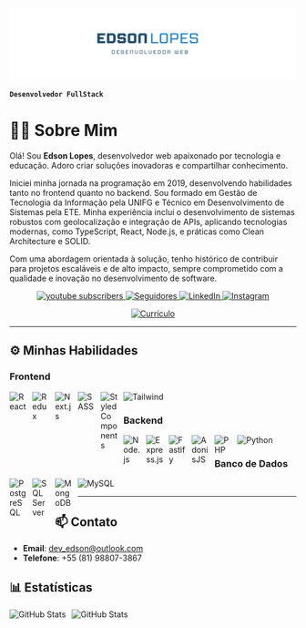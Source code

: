 ![Edson Lopes - Desenvolvedor Web](images/edson_marca.png)

**`Desenvolvedor FullStack`**

# 👨‍💻 Sobre Mim
Olá! Sou **Edson Lopes**, desenvolvedor web apaixonado por tecnologia e educação. Adoro criar soluções inovadoras e compartilhar conhecimento.

Iniciei minha jornada na programação em 2019, desenvolvendo habilidades tanto no frontend quanto no backend. Sou formado em Gestão de Tecnologia da Informação pela UNIFG e Técnico em Desenvolvimento de Sistemas pela ETE. Minha experiência inclui o desenvolvimento de sistemas robustos com geolocalização e integração de APIs, aplicando tecnologias modernas, como TypeScript, React, Node.js, e práticas como Clean Architecture e SOLID.

Com uma abordagem orientada à solução, tenho histórico de contribuir para projetos escaláveis e de alto impacto, sempre comprometido com a qualidade e inovação no desenvolvimento de software.

<p align="center">
    <a href="https://www.youtube.com/@DevEdsonJrEd?sub_confirmation=1">
        <img 
            alt="youtube subscribers" 
            title="Inscreva-se no meu canal" 
            src="https://custom-icon-badges.demolab.com/youtube/channel/subscribers/UCXCItnmi_6_HB6LvYrfCl4w?color=%23E05D44&label=Inscreva-se&logo=video&logoColor=white&style=for-the-badge&labelColor=CE4630"
        />
    </a>
    <a href="https://github.com/dev-edsonjr?tab=followers">
        <img 
            alt="Seguidores" 
            title="Me siga no GitHub" 
            src="https://custom-icon-badges.demolab.com/github/followers/dev-edsonjr?color=236ad3&labelColor=1155ba&style=for-the-badge&logo=github&label=Seguidores&logoColor=white"
        />
    </a>
    <a href="https://www.linkedin.com/in/edson-lopesdev">
        <img 
            alt="LinkedIn" 
            title="Conecte-se comigo no LinkedIn" 
            src="https://custom-icon-badges.demolab.com/badge/LinkedIn-blue?&logo=linkedin&labelColor=0077B5&style=for-the-badge"
        />
    </a>
    <a href="https://www.instagram.com/developer_edsonlopesjr">
        <img 
            alt="Instagram" 
            title="Me siga no Instagram" 
            src="https://custom-icon-badges.demolab.com/badge/Instagram-C13584?style=for-the-badge&logo=instagram&logoColor=white&labelColor=C13584"
        />
    </a>
    <div align="center">
      <a href="https://github.com/dev-edsonjr/dev-edsonjr/raw/main/documents/dev_edson_curriculo.pdf" download>
        <img 
            alt="Currículo" 
            title="Baixe meu currículo" 
            src="https://custom-icon-badges.demolab.com/badge/-Baixar%20Currículo-green?style=for-the-badge&logo=download&logoColor=white"
        />
      </a>
    </div>
</p>




---

## ⚙️ Minhas Habilidades

### Frontend 
<img align="left" alt="React" title="React" width="30px" style="padding-right: 10px;" src="https://cdn.jsdelivr.net/gh/devicons/devicon@latest/icons/react/react-original.svg" />

<img align="left" alt="Redux" title="Redux" width="30px" style="padding-right: 10px;" src="https://cdn.jsdelivr.net/gh/devicons/devicon/icons/redux/redux-original.svg" />

<img align="left" alt="Next.js" title="Next.js" width="30px" style="padding-right: 10px;" src="https://cdn.jsdelivr.net/gh/devicons/devicon@latest/icons/nextjs/nextjs-original.svg" />

<img align="left" alt="SASS" title="SASS" width="30px" style="padding-right: 10px;" src="https://cdn.jsdelivr.net/gh/devicons/devicon@latest/icons/sass/sass-original.svg" />

<img align="left" alt="Styled Components" title="Styled Components" width="30px" style="padding-right: 10px;" src="https://styled-components.com/logo.png" />

<img alt="Tailwind" title="Tailwind" width="30px" style="padding-right: 10px;" src="https://cdn.jsdelivr.net/gh/devicons/devicon@latest/icons/tailwindcss/tailwindcss-original.svg" />



### Backend 
<img align="left" alt="Node.js" title="Node.js" width="30px" style="padding-right: 10px;" src="https://cdn.jsdelivr.net/gh/devicons/devicon@latest/icons/nodejs/nodejs-original.svg" />

<img align="left" alt="Express.js" title="Express.js" width="30px" style="padding-right: 10px;" src="https://cdn.jsdelivr.net/gh/devicons/devicon/icons/express/express-original-wordmark.svg" />

<img align="left" alt="Fastify" title="Fastify" width="30px" style="padding-right: 10px;" src="https://www.fastify.io/images/fastify-logo-inverted.svg" />

<img align="left" alt="AdonisJS" title="AdonisJS" width="30px" style="padding-right: 10px;" src="https://cdn.jsdelivr.net/gh/devicons/devicon/icons/adonisjs/adonisjs-original.svg" />

<img align="left" alt="PHP" title="PHP" width="30px" style="padding-right: 10px;" src="https://cdn.jsdelivr.net/gh/devicons/devicon@latest/icons/php/php-original.svg" />

<img alt="Python" title="Python" width="30px" style="padding-right: 10px;" src="https://cdn.jsdelivr.net/gh/devicons/devicon@latest/icons/python/python-original.svg" />


### Banco de Dados 
<img align="left" alt="PostgreSQL" title="PostgreSQL" width="30px" style="padding-right: 10px;" src="https://cdn.jsdelivr.net/gh/devicons/devicon@latest/icons/postgresql/postgresql-original.svg" />

<img align="left"  alt="SQL Server" title="SQL Server" width="30px" style="padding-right: 10px;" src="https://cdn.jsdelivr.net/gh/devicons/devicon@latest/icons/microsoftsqlserver/microsoftsqlserver-original.svg" />

<img align="left" alt="MongoDB" title="MongoDB" width="30px" style="padding-right: 10px;" src="https://cdn.jsdelivr.net/gh/devicons/devicon@latest/icons/mongodb/mongodb-original.svg" />

<img alt="MySQL" title="MySQL" width="30px" style="padding-right: 10px;" src="https://cdn.jsdelivr.net/gh/devicons/devicon@latest/icons/mysql/mysql-original.svg" />


---
<!-- 
## 🚀 Meus Projetos

<div style="display: flex; overflow-x: auto; gap: 20px;">

<div style="flex: 0 0 auto; text-align: center;">
  <a href="https://github.com/seu-projeto-1">
    <img src="images/project1.png" alt="Projeto 1" width="300">
  </a>
  <p>📄 <a href="https://github.com/seu-projeto-1">Projeto 1</a></p>
</div>

<div style="flex: 0 0 auto; text-align: center;">
  <a href="https://github.com/seu-projeto-2">
    <img src="images/project2.png" alt="Projeto 2" width="300">
  </a>
  <p>📄 <a href="https://github.com/seu-projeto-2">Projeto 2</a></p>
</div>

<div style="flex: 0 0 auto; text-align: center;">
  <a href="https://github.com/seu-projeto-3">
    <img src="images/project3.png" alt="Projeto 3" width="300">
  </a>
  <p>📄 <a href="https://github.com/seu-projeto-3">Projeto 3</a></p>
</div>

</div>


---
-->

## 📫 Contato
- **Email**: [dev_edson@outlook.com](mailto:dev_edson@outlook.com?subject=Assunto%20do%20Email&body=Corpo%20do%20Email)
- **Telefone**: +55 (81) 98807-3867



## 📊 Estatísticas

<div align="center" width="100%">
  <img 
    align="left" 
    alt="GitHub Stats" 
    height="200" 
    style="padding-right: 10px;" 
    src="https://github-readme-stats.vercel.app/api?username=dev-edsonjr&show_icons=true&theme=tokyonight&include_all_commits=true&locale=pt-br" 
  />

<img 
      align="left" 
      alt="GitHub Stats" 
      height="200" 
      src="https://github-readme-stats.vercel.app/api/top-langs/?username=dev-edsonjr&theme=tokyonight&layout=compact&custom_title=Tecnologias&langs_count=9" 
  />

</div>